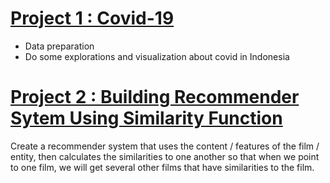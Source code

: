 # [Project 1 : Covid-19](https://github.com/HarryMaringanT/Mini-Project/tree/master/Covid-19%20Project)
* Data preparation
* Do some explorations and visualization about covid in Indonesia

# [Project 2 : Building Recommender Sytem Using Similarity Function ](https://github.com/HarryMaringanT/Mini-Project/tree/master/DQLab%20Project/Building%20Recommender%20System%20using%20SImilarity%20Function%20in%20Python)
Create a recommender system that uses the content / features of the film / entity, then calculates the similarities to one another so that when we point to one film, we will get several other films that have similarities to the film.


